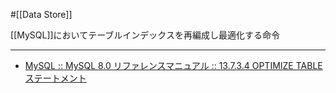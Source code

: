 #[[Data Store]]

[[MySQL]]においてテーブルインデックスを再編成し最適化する命令

---

- [MySQL :: MySQL 8.0 リファレンスマニュアル :: 13.7.3.4 OPTIMIZE TABLE ステートメント](https://dev.mysql.com/doc/refman/8.0/ja/optimize-table.html)